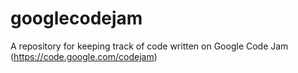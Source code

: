 # googlecodejam
A repository for keeping track of code written on Google Code Jam (https://code.google.com/codejam)
